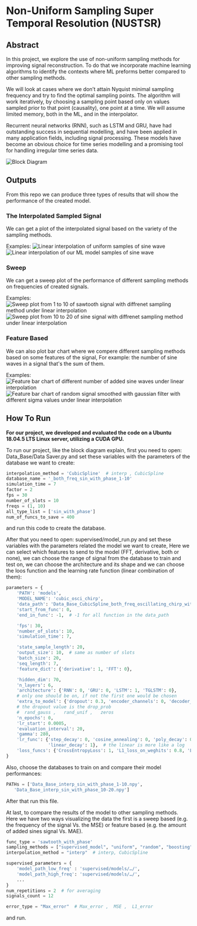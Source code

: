 # Non-Uniform Sampling Super Temporal Resolution (NUSTSR)

## Abstract
In this project, we explore the use of non-uniform sampling methods for improving signal
reconstruction. To do that we incorporate machine learning algorithms to identify the contexts
where ML preforms better compared to other sampling methods.

We will look at cases where we don’t attain Nyquist minimal sampling frequency and try to
find the optimal sampling points. The algorithm will work iteratively, by choosing a sampling
point based only on values sampled prior to that point (causality), one point at a time. We will
assume limited memory, both in the ML, and in the interpolator.

Recurrent neural networks (RNN), such as LSTM and GRU, have had outstanding success in
sequential modelling, and have been applied in many application fields, including signal
processing. These models have become an obvious choice for time series modelling and a
promising tool for handling irregular time series data.

![Block Diagram](Images/NUSTSR_block_diagram.png)

## Outputs
From this repo we can produce three types of results that will show the performance of the created model.

### The Interpolated Sampled Signal
We can get a plot of the interpolated signal based on the variety of the sampling methods.

Examples:
![Linear interpolation of uniform samples of sine wave](Images/Sin_uniform_sampling_reconstract.png)
![Linear interpolation of our ML model samples of sine wave](Images/Sin_model_sampling_reconstract.png)

### Sweep  
We can get a sweep plot of the performance of different sampling methods on frequencies of created signals.

Examples:  
![Sweep plot from 1 to 10 of sawtooth signal with diffrenet sampling method under linear interpolation](Images/Sweep_sawtooth_MSE_1_10.png)
![Sweep plot from 10 to 20 of sine signal with diffrenet sampling method under linear interpolation](Images/Sweep_sin_MSE_10_20.png)

### Feature Based  
We can also plot bar chart where we compere different sampling methods based on some features of the signal, For example: the number of sine waves in a signal that's the sum of them.

Examples:   
![Feature bar chart of different number of added sine waves under linear interpolation](Images/signals_features_sin_sum_plot.png)
![Feature bar chart of random signal smoothed with gaussian filter with different sigma values under linear interpolation](Images/signals_features_random_with_gaussian_plot.png)

## How To Run
**For our project, we developed and evaluated the code on a Ubuntu 18.04.5 LTS Linux server, utilizing a CUDA GPU.**

To run our project, like the block diagram explain,
first you need to open: Data_Base/Data Saver.py   and set these variables with the parameters of the database we want to create:
```python
interpolation_method = 'CubicSpline'  # interp , CubicSpline 
database_name = '_both_freq_sin_with_phase_1-10' 
simulation_time = 7
factor = 2
fps = 30
number_of_slots = 10
freqs = (1, 10)
all_type_list = ['sin_with_phase']
num_of_funcs_to_save = 400
```
and run this code to create the database.

After that you need to open: supervised/model_run.py  and set these variables with the parameters related the model we want to create,
Here we can select which features to send to the model (FFT, derivative, both or none), we can choose the range of signal from the database to train and test on, we can choose the architecture and its shape and we can choose the loos function and the learning rate function  (linear combination of them):
```python
parameters = {
    'PATH': 'models',
    'MODEL_NAME': 'cubic_osci_chirp',
    'data_path': 'Data_Base_CubicSpline_both_freq_oscillating_chirp_with_phase_1-10.npy',
    'start_from_func': 0,
    'end_in_func': -1,  # -1 for all function in the data_path

    'fps': 30,
    'number_of_slots': 10,
    'simulation_time': 7,

    'state_sample_length': 20,
    'output_size': 10,  # same as number of slots
    'batch_size': 20,
    'seq_length': 7,
    'feature_dict': {'derivative': 1, 'FFT': 0},

    'hidden_dim': 70,
    'n_layers': 6,
    'architecture': {'RNN': 0, 'GRU': 0, 'LSTM': 1, 'TGLSTM': 0},
    # only one should be on, if not the first one would be chosen
    'extra_to_model': {'dropout': 0.3, 'encoder_channels': 0, 'decoder_channels': 0, 'hidden': 'rand_gauss'},
    # the dropout value is the drop_prob
    #  rand_gauss ,   rand_unif ,   zeros
    'n_epochs': 0,
    'lr_start': 0.0005,
    'evaluation_interval': 20,
    'gamma': 280,
    'lr_func': {'step_decay': 0, 'cosine_annealing': 0, 'poly_decay': 0, 'exp_decay': 0, 'exp_log_decay': 0,
                'linear_decay': 1},  # the linear is more like a log 
    'loss_funcs': {'CrossEntropyLoss': 1, 'L1_loss_on_weghits': 0.8, 'L2_loss_on_weghits': 0, 'L1Loss': 0.1, 'MSELoss': 0}
}
```
Also, choose the databases to train on and compare their model performances:
```python
PATHs = ['Data_Base_interp_sin_with_phase_1-10.npy',
   'Data_Base_interp_sin_with_phase_10-20.npy']
```
After that run this file.

At last, to compare the results of the model to other sampling methods.
Here we have two ways visualizing the data the first is a sweep based (e.g. the frequency of the signal Vs. the MSE) or feature based (e.g. the amount of added sines signal Vs. MAE).

```python
func_type = 'sawtooth_with_phase'
sampling_methods = ["supervised_model", "uniform", "random", "boosting", "chebyshev"]
interpolation_method = "interp"  # interp, CubicSpline 

supervised_parameters = {
    'model_path_low_freq' : 'supervised/models/…/',
    'model_path_high_freq': 'supervised/models/…/',
    ...
}
num_repetitions = 2  # for averaging
signals_count = 12

error_type = "Max_error"  # Max_error ,  MSE ,  L1_error
```
and run.
